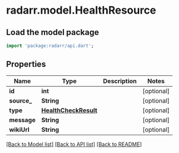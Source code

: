# radarr.model.HealthResource

## Load the model package
```dart
import 'package:radarr/api.dart';
```

## Properties
Name | Type | Description | Notes
------------ | ------------- | ------------- | -------------
**id** | **int** |  | [optional] 
**source_** | **String** |  | [optional] 
**type** | [**HealthCheckResult**](HealthCheckResult.md) |  | [optional] 
**message** | **String** |  | [optional] 
**wikiUrl** | **String** |  | [optional] 

[[Back to Model list]](../README.md#documentation-for-models) [[Back to API list]](../README.md#documentation-for-api-endpoints) [[Back to README]](../README.md)


